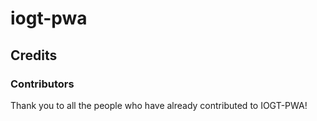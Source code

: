 # iogt-pwa


## Credits


### Contributors

Thank you to all the people who have already contributed to IOGT-PWA!
<a href="graphs/contributors"></a>
